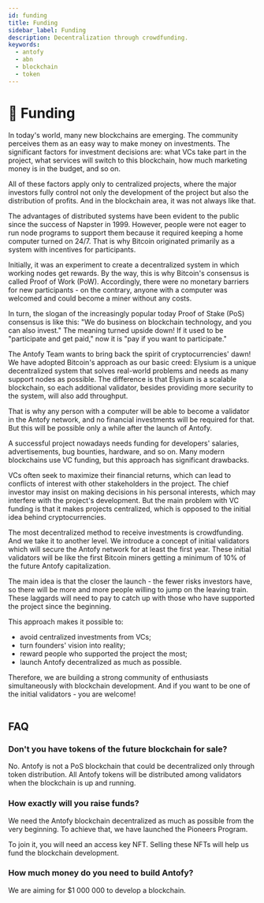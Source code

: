```yaml
---
id: funding
title: Funding
sidebar_label: Funding
description: Decentralization through crowdfunding.
keywords:
  - antofy
  - abn
  - blockchain
  - token
---
```


# 💸 Funding

In today's world, many new blockchains are emerging. The community perceives them as an easy way to make money on investments. The significant factors for investment decisions are: what VCs take part in the project, what services will switch to this blockchain, how much marketing money is in the budget, and so on.&#x20;

All of these factors apply only to centralized projects, where the major investors fully control not only the development of the project but also the distribution of profits. And in the blockchain area, it was not always like that.

The advantages of distributed systems have been evident to the public since the success of Napster in 1999. However, people were not eager to run node programs to support them because it required keeping a home computer turned on 24/7. That is why Bitcoin originated primarily as a system with incentives for participants.&#x20;

Initially, it was an experiment to create a decentralized system in which working nodes get rewards. By the way, this is why Bitcoin's consensus is called Proof of Work (PoW). Accordingly, there were no monetary barriers for new participants - on the contrary, anyone with a computer was welcomed and could become a miner without any costs.

In turn, the slogan of the increasingly popular today Proof of Stake (PoS) consensus is like this: "We do business on blockchain technology, and you can also invest." The meaning turned upside down! If it used to be "participate and get paid," now it is "pay if you want to participate."

The Antofy Team wants to bring back the spirit of cryptocurrencies' dawn! We have adopted Bitcoin's approach as our basic creed: Elysium is a unique decentralized system that solves real-world problems and needs as many support nodes as possible. The difference is that Elysium is a scalable blockchain, so each additional validator, besides providing more security to the system, will also add throughput.&#x20;

That is why any person with a computer will be able to become a validator in the Antofy network, and no financial investments will be required for that. But this will be possible only a while after the launch of Antofy.

A successful project nowadays needs funding for developers' salaries, advertisements, bug bounties, hardware, and so on. Many modern blockchains use VC funding, but this approach has significant drawbacks.

VCs often seek to maximize their financial returns, which can lead to conflicts of interest with other stakeholders in the project. The chief investor may insist on making decisions in his personal interests, which may interfere with the project's development. But the main problem with VC funding is that it makes projects centralized, which is opposed to the initial idea behind cryptocurrencies.

The most decentralized method to receive investments is crowdfunding. And we take it to another level. We introduce a concept of initial validators which will secure the Antofy network for at least the first year. These initial validators will be like the first Bitcoin miners getting a minimum of 10% of the future Antofy capitalization.

The main idea is that the closer the launch - the fewer risks investors have, so there will be more and more people willing to jump on the leaving train. These laggards will need to pay to catch up with those who have supported the project since the beginning.

This approach makes it possible to:

* avoid centralized investments from VCs;
* turn founders' vision into reality;
* reward people who supported the project the most;
* launch Antofy decentralized as much as possible.

Therefore, we are building a strong community of enthusiasts simultaneously with blockchain development. And if you want to be one of the initial validators - you are welcome!

|   |
| - |

## FAQ

### Don't you have tokens of the future blockchain for sale?

No. Antofy is not a PoS blockchain that could be decentralized only through token distribution. All Antofy tokens will be distributed among validators when the blockchain is up and running.

### How exactly will you raise funds?

We need the Antofy blockchain decentralized as much as possible from the very beginning. To achieve that, we have launched the Pioneers Program.&#x20;

To join it, you will need an access key NFT. Selling these NFTs will help us fund the blockchain development.

### How much money do you need to build Antofy?

We are aiming for $1 000 000 to develop a blockchain.
